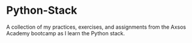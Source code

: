 # Python-Stack
A collection of my practices, exercises, and assignments from the Axsos Academy bootcamp as I learn the Python stack.
